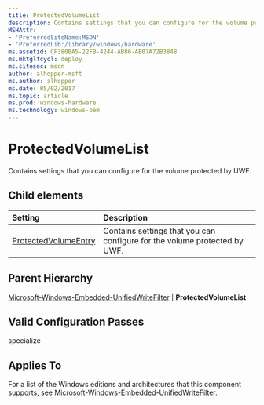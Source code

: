```yaml
---
title: ProtectedVolumeList
description: Contains settings that you can configure for the volume protected by UWF.
MSHAttr:
- 'PreferredSiteName:MSDN'
- 'PreferredLib:/library/windows/hardware'
ms.assetid: CF380BA5-22FB-4244-AB86-AB07A72B3848
ms.mktglfcycl: deploy
ms.sitesec: msdn
author: alhopper-msft
ms.author: alhopper
ms.date: 05/02/2017
ms.topic: article
ms.prod: windows-hardware
ms.technology: windows-oem
---
```

# ProtectedVolumeList

Contains settings that you can configure for the volume protected by UWF.

## Child elements

| Setting                 | Description                                                                           |
|:------------------------|:--------------------------------------------------------------------------------------|
| [ProtectedVolumeEntry](microsoft-windows-embedded-unifiedwritefilter-protectedvolumelist-protectedvolumeentry.md) | Contains settings that you can configure for the volume protected by UWF. |

## Parent Hierarchy

[Microsoft-Windows-Embedded-UnifiedWriteFilter](microsoft-windows-embedded-unifiedwritefilter.md) | **ProtectedVolumeList**

## Valid Configuration Passes

specialize

## Applies To

For a list of the Windows editions and architectures that this component supports, see [Microsoft-Windows-Embedded-UnifiedWriteFilter](microsoft-windows-embedded-unifiedwritefilter.md).
